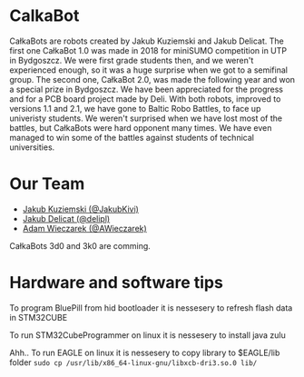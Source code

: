 # CalkaBot

CałkaBots are robots created by Jakub Kuziemski and Jakub Delicat. The first one CałkaBot 1.0 was made in 2018 for miniSUMO competition in UTP in Bydgoszcz. We were first grade students then, and we weren't experienced enough, so it was a huge surprise when we got to a semifinal group. The second one, CałkaBot 2.0, was made the following year and won a special prize in Bydgoszcz. We have been appreciated for the progress and for a PCB board project made by Deli. With both robots, improved to versions 1.1 and 2.1, we have gone to Baltic Robo Battles, to face up univeristy students. We weren't surprised when we have lost most of the battles, but CałkaBots were hard opponent many times. We have even managed to win some of the battles against students of technical universities.

# Our Team
- [Jakub Kuziemski (@JakubKivi)](https://github.com/JakubKivi)
- [Jakub Delicat (@delipl)](https://github.com/delipl)
- [Adam Wieczarek (@AWieczarek)](https://github.com/AWieczarek)

CałkaBots 3d0 and 3k0 are comming.

# Hardware and software tips
To program BluePill from hid bootloader it is nessesery to refresh flash data in STM32CUBE

To run STM32CubeProgrammer on linux it is nessesery to install java zulu

Ahh.. To run EAGLE on linux it is nessesery to copy library to $EAGLE/lib folder 
`sudo cp /usr/lib/x86_64-linux-gnu/libxcb-dri3.so.0 lib/
`


  
